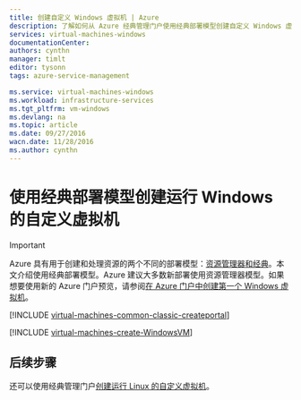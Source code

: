 ```yaml
---
title: 创建自定义 Windows 虚拟机 | Azure
description: 了解如何从 Azure 经典管理门户使用经典部署模型创建自定义 Windows 虚拟机。
services: virtual-machines-windows
documentationCenter: 
authors: cynthn
manager: timlt
editor: tysonn
tags: azure-service-management

ms.service: virtual-machines-windows
ms.workload: infrastructure-services
ms.tgt_pltfrm: vm-windows
ms.devlang: na
ms.topic: article
ms.date: 09/27/2016
wacn.date: 11/28/2016
ms.author: cynthn
---
```


# 使用经典部署模型创建运行 Windows 的自定义虚拟机

> [!IMPORTANT]
> Azure 具有用于创建和处理资源的两个不同的部署模型：[资源管理器和经典](../azure-resource-manager/resource-manager-deployment-model.md)。本文介绍使用经典部署模型。Azure 建议大多数新部署使用资源管理器模型。如果想要使用新的 Azure 门户预览，请参阅[在 Azure 门户中创建第一个 Windows 虚拟机](./virtual-machines-windows-hero-tutorial.md)。

[!INCLUDE [virtual-machines-common-classic-createportal](../../includes/virtual-machines-common-classic-createportal.md)]

[!INCLUDE [virtual-machines-create-WindowsVM](../../includes/virtual-machines-create-windowsvm.md)]

## 后续步骤

还可以使用经典管理门户[创建运行 Linux 的自定义虚拟机](./virtual-machines-linux-classic-createportal.md)。

<!---HONumber=Mooncake_1121_2016-->
